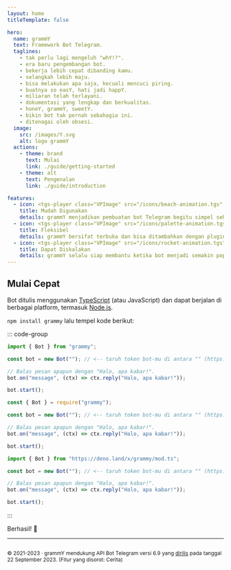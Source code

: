 ```yaml
---
layout: home
titleTemplate: false

hero:
  name: grammY
  text: Framework Bot Telegram.
  taglines: 
    - tak perlu lagi mengeluh "whY!?".
    - era baru pengembangan bot.
    - bekerja lebih cepat dibanding kamu.
    - selangkah lebih maju.
    - bisa melakukan apa saja, kecuali mencuci piring.
    - buatnya so easY, hati jadi happY.
    - miliaran telah terlayani.
    - dokumentasi yang lengkap dan berkualitas.
    - honeY, grammY, sweetY.
    - bikin bot tak pernah sebahagia ini.
    - ditenagai oleh obsesi.
  image:
    src: /images/Y.svg
    alt: logo grammY
  actions:
    - theme: brand
      text: Mulai
      link: ./guide/getting-started
    - theme: alt
      text: Pengenalan
      link: ./guide/introduction

features:
  - icon: <tgs-player class="VPImage" src="/icons/beach-animation.tgs" alt="beach animation" autoplay loop disableCheck></tgs-player>
    title: Mudah Digunakan
    details: grammY menjadikan pembuatan bot Telegram begitu simpel sehingga kamu pun langsung tahu cara membuatnya.
  - icon: <tgs-player class="VPImage" src="/icons/palette-animation.tgs" alt="palette animation" autoplay loop disableCheck></tgs-player>
    title: Fleksibel
    details: grammY bersifat terbuka dan bisa ditambahkan dengan plugin yang kamu inginkan.
  - icon: <tgs-player class="VPImage" src="/icons/rocket-animation.tgs" alt="rocket animation" autoplay loop disableCheck></tgs-player>
    title: Dapat Diskalakan
    details: grammY selalu siap membantu ketika bot menjadi semakin populer dan ramai digunakan.
---
```


<!-- markdownlint-disable no-inline-html -->

<HomeContent>

## Mulai Cepat

Bot ditulis menggunakan [TypeScript](https://www.typescriptlang.org) (atau JavaScript) dan dapat berjalan di berbagai platform, termasuk [Node.js](https://nodejs.org).

`npm install grammy` lalu tempel kode berikut:

::: code-group

```ts [TypeScript]
import { Bot } from "grammy";

const bot = new Bot(""); // <-- taruh token bot-mu di antara "" (https://t.me/BotFather)

// Balas pesan apapun dengan "Halo, apa kabar!".
bot.on("message", (ctx) => ctx.reply("Halo, apa kabar!"));

bot.start();
```

```js [JavaScript]
const { Bot } = require("grammy");

const bot = new Bot(""); // <-- taruh token bot-mu di antara "" (https://t.me/BotFather)

// Balas pesan apapun dengan "Halo, apa kabar!".
bot.on("message", (ctx) => ctx.reply("Halo, apa kabar!"));

bot.start();
```

```ts [Deno]
import { Bot } from "https://deno.land/x/grammy/mod.ts";

const bot = new Bot(""); // <-- taruh token bot-mu di antara "" (https://t.me/BotFather)

// Balas pesan apapun dengan "Halo, apa kabar!".
bot.on("message", (ctx) => ctx.reply("Halo, apa kabar!"));

bot.start();
```

:::

Berhasil! :tada:

<footer id="home-footer">

---

<ClientOnly>
  <ThankYou :s="[
    'Terima kasih, ',
    '{name}',
    ', telah menjadi kontributor grammY.',
    ', telah menciptakan grammY.'
  ]" />
</ClientOnly>

<div style="font-size: 0.75rem; display: flex; justify-content: center;">

© 2021-2023 &middot; grammY mendukung API Bot Telegram versi 6.9 yang [dirilis](https://core.telegram.org/bots/api#september-22-2023) pada tanggal 22 September 2023.
(Fitur yang disorot: Cerita)

</div>
</footer>
</HomeContent>
